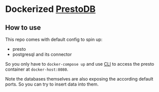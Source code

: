 # Dockerized [PrestoDB](https://prestodb.io/)

## How to use

This repo comes with default config to spin up:

- presto
- postgresql and its connector

So you only have to `docker-compose up` and use [CLI](https://prestodb.io/docs/current/installation/cli.html)
to access the presto container at `docker-host:8080`.

Note the databases themselves are also exposing the according default ports. So
you can try to insert data into them.

